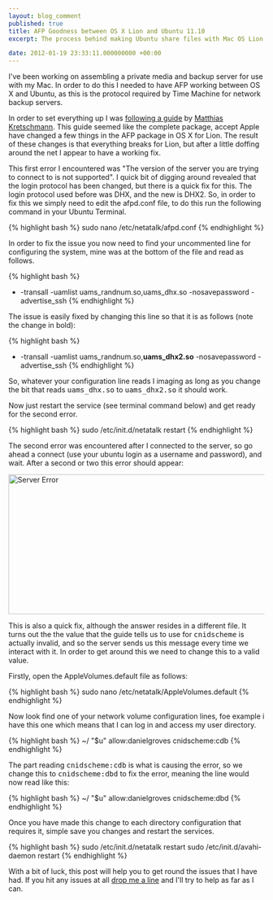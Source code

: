 ```yaml
---
layout: blog_comment
published: true
title: AFP Goodness between OS X Lion and Ubuntu 11.10
excerpt: The process behind making Ubuntu share files with Mac OS Lion using the AFP protocol. 

date: 2012-01-19 23:33:11.000000000 +00:00
---
```

I've been working on assembling a private media and backup server for use with my Mac.  In order to do this I needed to have AFP working between OS X and Ubuntu, as this is the protocol required by Time Machine for network backup servers. 

In order to set everything up I was [following a guide](http://www.kremalicious.com/2008/06/ubuntu-as-mac-file-server-and-time-machine-volume/ "Make Ubuntu A Perfect Mac File Server And Time Machine Volume") by [Matthias Kretschmann](http://www.kremalicious.com/ "Matthias Kretschmann").  This guide seemed like the complete package, accept Apple have changed a few things in the AFP package in OS X for Lion.  The result of these changes is that everything breaks for Lion, but after a little doffing around the net I appear to have a working fix.  

This first error I encountered was "The version of the server you are trying to connect to is not supported".  I quick bit of digging around revealed that the login protocol has been changed, but there is a quick fix for this.  The login protocol used before was DHX, and the new is DHX2.  So, in order to fix this we simply need to edit the afpd.conf file, to do this run the following command in your Ubuntu Terminal.  

{% highlight bash %}
sudo nano /etc/netatalk/afpd.conf
{% endhighlight %}

In order to fix the issue you now need to find your uncommented line for configuring the system, mine was at the bottom of the file and read as follows. 

{% highlight bash %}
- -transall -uamlist uams_randnum.so,uams_dhx.so -nosavepassword -advertise_ssh
{% endhighlight %}

The issue is easily fixed by changing this line so that it is as follows (note the change in bold): 

{% highlight bash %}
- -transall -uamlist uams_randnum.so,<strong>uams_dhx2.so</strong> -nosavepassword -advertise_ssh
{% endhighlight %}

So, whatever your configuration line reads I imaging as long as you change the bit that reads <tt>uams_dhx.so</tt> to <tt>uams_dhx2.so</tt> it should work.

Now just restart the service (see terminal command below) and get ready for the second error.

{% highlight bash %}
sudo /etc/init.d/netatalk restart
{% endhighlight %}

The second error was encountered after I connected to the server, so go ahead a connect (use your ubuntu login as a username and password), and wait.  After a second or two this error should appear:

<img src="http://danielgroves.net/wp-content/uploads/2012/01/Screen-Shot-2012-01-19-at-22.25.09.png" alt="Server Error" title="Server Error" width="534" height="275" class="size-full wp-image-627" />

This is also a quick fix, although the answer resides in a different file.  It turns out the the value that the guide tells us to use for <tt>cnidscheme</tt> is actually invalid, and so the server sends us this message every time we interact with it.  In order to get around this we need to change this to a valid value.  

Firstly, open the AppleVolumes.default file as follows: 

{% highlight bash %}
sudo nano /etc/netatalk/AppleVolumes.default
{% endhighlight %}

Now look find one of your network volume configuration lines, foe example i have this one which means that I can log in and access my user directory.  

{% highlight bash %}
~/ "$u" allow:danielgroves cnidscheme:cdb
{% endhighlight %}

The part reading <tt>cnidscheme:cdb</tt> is what is causing the error, so we change this to <tt>cnidscheme:dbd</tt> to fix the error, meaning the line would now read like this:

{% highlight bash %}
~/ "$u" allow:danielgroves cnidscheme:dbd
{% endhighlight %}

Once you have made this change to each directory configuration that requires it, simple save you changes and restart the services. 

{% highlight bash %}
sudo /etc/init.d/netatalk restart
sudo /etc/init.d/avahi-daemon restart
{% endhighlight %}

With a bit of luck, this post will help you to get round the issues that I have had.  If you hit any issues at all <a href="http://danielgroves.net/contact/" title="Contact">drop me a line</a> and I'll try to help as far as I can.  
